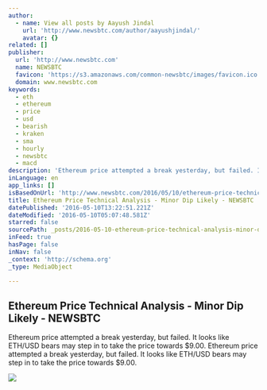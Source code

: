 ```yaml
---
author:
  - name: View all posts by Aayush Jindal
    url: 'http://www.newsbtc.com/author/aayushjindal/'
    avatar: {}
related: []
publisher:
  url: 'http://www.newsbtc.com'
  name: NEWSBTC
  favicon: 'https://s3.amazonaws.com/common-newsbtc/images/favicon.ico'
  domain: www.newsbtc.com
keywords:
  - eth
  - ethereum
  - price
  - usd
  - bearish
  - kraken
  - sma
  - hourly
  - newsbtc
  - macd
description: 'Ethereum price attempted a break yesterday, but failed. It looks like ETH/USD bears may step in to take the price towards $9.00. Ethereum price attempted a break yesterday, but failed. It looks like ETH/USD bears may step in to take the price towards $9.00.'
inLanguage: en
app_links: []
isBasedOnUrl: 'http://www.newsbtc.com/2016/05/10/ethereum-price-technical-analysis-minor-dip-likely/'
title: Ethereum Price Technical Analysis - Minor Dip Likely - NEWSBTC
datePublished: '2016-05-10T13:22:51.221Z'
dateModified: '2016-05-10T05:07:48.581Z'
starred: false
sourcePath: _posts/2016-05-10-ethereum-price-technical-analysis-minor-dip-likely-newsb.md
inFeed: true
hasPage: false
inNav: false
_context: 'http://schema.org'
_type: MediaObject

---
```

<article style=""><h1>Ethereum Price Technical Analysis - Minor Dip Likely - NEWSBTC</h1><p>Ethereum price attempted a break yesterday, but failed. It looks like ETH/USD bears may step in to take the price towards $9.00. Ethereum price attempted a break yesterday, but failed. It looks like ETH/USD bears may step in to take the price towards $9.00.</p><img src="http://s3.amazonaws.com/main-newsbtc-images/2016/05/10032905/yu77.jpg" /></article>